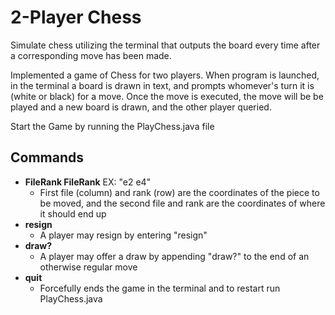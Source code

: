 # 2-Player Chess

Simulate chess utilizing the terminal that outputs the board every time after a corresponding move has been made. 

Implemented a game of Chess for two players. When program is launched, in the terminal a board is drawn in text, and prompts whomever's turn it is (white or black) for a move. Once the move is executed, the move will be be played and a new board is drawn, and the other player queried.

Start the Game by running the PlayChess.java file

## Commands

- **FileRank FileRank** EX: "e2 e4"
  - First file (column) and rank (row) are the coordinates of the piece to be moved, and the second file and rank are the coordinates of where it should end up
- **resign**
  - A player may resign by entering "resign"
- **draw?**
  - A player may offer a draw by appending "draw?" to the end of an otherwise regular move
- **quit**
  - Forcefully ends the game in the terminal and to restart run PlayChess.java

